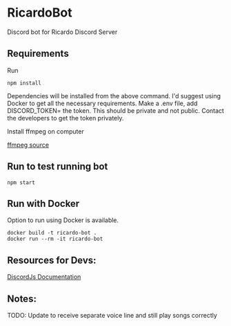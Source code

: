 # RicardoBot
Discord bot for Ricardo Discord Server

## Requirements
Run

```
npm install
```

Dependencies will be installed from the above command. I'd suggest using Docker to get all the necessary requirements. Make a .env file, add DISCORD_TOKEN= the token. This should be private and not public. Contact the developers to get the token privately.

Install ffmpeg on computer 

[ffmpeg source](https://ffmpeg.org/)

## Run to test running bot

```
npm start
```

## Run with Docker
Option to run using Docker is available.

```
docker build -t ricardo-bot .
docker run --rm -it ricardo-bot
```

## Resources for Devs:
[DiscordJs Documentation](https://discordjs.guide/#before-you-begin)

## Notes:
TODO: Update to receive separate voice line and still play songs correctly